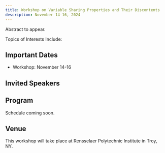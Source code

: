 ```yaml
---
title: Workshop on Variable Sharing Properties and Their Discontents
description: November 14-16, 2024
---
```


Abstract to appear.

Topics of Interests Include:

## Important Dates

- Workshop: November 14-16

## Invited Speakers


## Program

Schedule coming soon.


## Venue

This workshop will take place at Rensselaer Polytechnic Institute in Troy, NY.

<style>
header .project-name {
  font-size: 2.5rem;
}

header .project-tagline {
  display: none;
}

header .btn {
  display: none;
}
</style>

